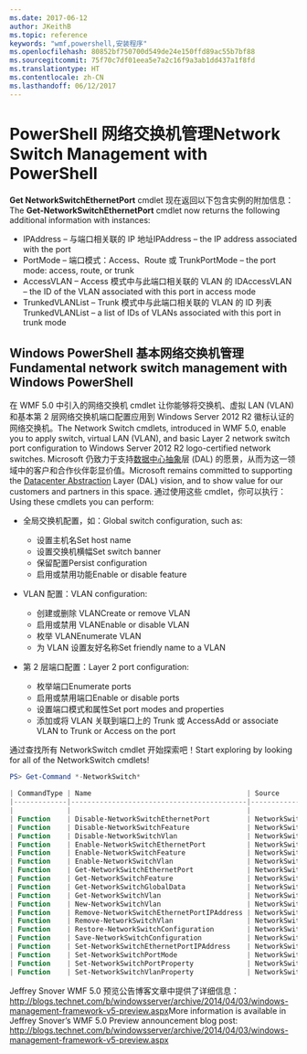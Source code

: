 ```yaml
---
ms.date: 2017-06-12
author: JKeithB
ms.topic: reference
keywords: "wmf,powershell,安装程序"
ms.openlocfilehash: 80852bf750700d549de24e150ffd89ac55b7bf88
ms.sourcegitcommit: 75f70c7df01eea5e7a2c16f9a3ab1dd437a1f8fd
ms.translationtype: HT
ms.contentlocale: zh-CN
ms.lasthandoff: 06/12/2017
---
```

# <a name="network-switch-management-with-powershell"></a><span data-ttu-id="6d952-102">PowerShell 网络交换机管理</span><span class="sxs-lookup"><span data-stu-id="6d952-102">Network Switch Management with PowerShell</span></span>

<span data-ttu-id="6d952-103">**Get NetworkSwitchEthernetPort** cmdlet 现在返回以下包含实例的附加信息：</span><span class="sxs-lookup"><span data-stu-id="6d952-103">The **Get-NetworkSwitchEthernetPort** cmdlet now returns the following additional information with instances:</span></span>

- <span data-ttu-id="6d952-104">IPAddress – 与端口相关联的 IP 地址</span><span class="sxs-lookup"><span data-stu-id="6d952-104">IPAddress – the IP address associated with the port</span></span>
- <span data-ttu-id="6d952-105">PortMode – 端口模式：Access、Route 或 Trunk</span><span class="sxs-lookup"><span data-stu-id="6d952-105">PortMode – the port mode: access, route, or trunk</span></span>
- <span data-ttu-id="6d952-106">AccessVLAN – Access 模式中与此端口相关联的 VLAN 的 ID</span><span class="sxs-lookup"><span data-stu-id="6d952-106">AccessVLAN – the ID of the VLAN associated with this port in access mode</span></span>
- <span data-ttu-id="6d952-107">TrunkedVLANList – Trunk 模式中与此端口相关联的 VLAN 的 ID 列表</span><span class="sxs-lookup"><span data-stu-id="6d952-107">TrunkedVLANList – a list of IDs of VLANs associated with this port in trunk mode</span></span>

## <a name="fundamental-network-switch-management-with-windows-powershell"></a><span data-ttu-id="6d952-108">Windows PowerShell 基本网络交换机管理</span><span class="sxs-lookup"><span data-stu-id="6d952-108">Fundamental network switch management with Windows PowerShell</span></span>

<span data-ttu-id="6d952-109">在 WMF 5.0 中引入的网络交换机 cmdlet 让你能够将交换机、虚拟 LAN (VLAN) 和基本第 2 层网络交换机端口配置应用到 Windows Server 2012 R2 徽标认证的网络交换机。</span><span class="sxs-lookup"><span data-stu-id="6d952-109">The Network Switch cmdlets, introduced in WMF 5.0, enable you to apply switch, virtual LAN (VLAN), and basic Layer 2 network switch port configuration to Windows Server 2012 R2 logo-certified network switches.</span></span> <span data-ttu-id="6d952-110">Microsoft 仍致力于支持[数据中心抽象](http://technet.microsoft.com/en-us/cloud/dal.aspx)层 (DAL) 的愿景，从而为这一领域中的客户和合作伙伴彰显价值。</span><span class="sxs-lookup"><span data-stu-id="6d952-110">Microsoft remains committed to supporting the [Datacenter Abstraction](http://technet.microsoft.com/en-us/cloud/dal.aspx) Layer (DAL) vision, and to show value for our customers and partners in this space.</span></span> <span data-ttu-id="6d952-111">通过使用这些 cmdlet，你可以执行：</span><span class="sxs-lookup"><span data-stu-id="6d952-111">Using these cmdlets you can perform:</span></span>

- <span data-ttu-id="6d952-112">全局交换机配置，如：</span><span class="sxs-lookup"><span data-stu-id="6d952-112">Global switch configuration, such as:</span></span>
    - <span data-ttu-id="6d952-113">设置主机名</span><span class="sxs-lookup"><span data-stu-id="6d952-113">Set host name</span></span>
    - <span data-ttu-id="6d952-114">设置交换机横幅</span><span class="sxs-lookup"><span data-stu-id="6d952-114">Set switch banner</span></span>
    - <span data-ttu-id="6d952-115">保留配置</span><span class="sxs-lookup"><span data-stu-id="6d952-115">Persist configuration</span></span>
    - <span data-ttu-id="6d952-116">启用或禁用功能</span><span class="sxs-lookup"><span data-stu-id="6d952-116">Enable or disable feature</span></span>

- <span data-ttu-id="6d952-117">VLAN 配置：</span><span class="sxs-lookup"><span data-stu-id="6d952-117">VLAN configuration:</span></span>
    - <span data-ttu-id="6d952-118">创建或删除 VLAN</span><span class="sxs-lookup"><span data-stu-id="6d952-118">Create or remove VLAN</span></span>
    - <span data-ttu-id="6d952-119">启用或禁用 VLAN</span><span class="sxs-lookup"><span data-stu-id="6d952-119">Enable or disable VLAN</span></span>
    - <span data-ttu-id="6d952-120">枚举 VLAN</span><span class="sxs-lookup"><span data-stu-id="6d952-120">Enumerate VLAN</span></span>
    - <span data-ttu-id="6d952-121">为 VLAN 设置友好名称</span><span class="sxs-lookup"><span data-stu-id="6d952-121">Set friendly name to a VLAN</span></span>

- <span data-ttu-id="6d952-122">第 2 层端口配置：</span><span class="sxs-lookup"><span data-stu-id="6d952-122">Layer 2 port configuration:</span></span>
    - <span data-ttu-id="6d952-123">枚举端口</span><span class="sxs-lookup"><span data-stu-id="6d952-123">Enumerate ports</span></span>
    - <span data-ttu-id="6d952-124">启用或禁用端口</span><span class="sxs-lookup"><span data-stu-id="6d952-124">Enable or disable ports</span></span>
    - <span data-ttu-id="6d952-125">设置端口模式和属性</span><span class="sxs-lookup"><span data-stu-id="6d952-125">Set port modes and properties</span></span>
    - <span data-ttu-id="6d952-126">添加或将 VLAN 关联到端口上的 Trunk 或 Access</span><span class="sxs-lookup"><span data-stu-id="6d952-126">Add or associate VLAN to Trunk or Access on the port</span></span>

<span data-ttu-id="6d952-127">通过查找所有 NetworkSwitch cmdlet 开始探索吧！</span><span class="sxs-lookup"><span data-stu-id="6d952-127">Start exploring by looking for all of the NetworkSwitch cmdlets!</span></span>

```powershell
PS> Get-Command *-NetworkSwitch*

| CommandType | Name                                      | Source        |
|-------------|-------------------------------------------|---------------|
|             |                                           |               |
| Function    | Disable-NetworkSwitchEthernetPort         | NetworkSwitch |
| Function    | Disable-NetworkSwitchFeature              | NetworkSwitch |
| Function    | Disable-NetworkSwitchVlan                 | NetworkSwitch |
| Function    | Enable-NetworkSwitchEthernetPort          | NetworkSwitch |
| Function    | Enable-NetworkSwitchFeature               | NetworkSwitch |
| Function    | Enable-NetworkSwitchVlan                  | NetworkSwitch |
| Function    | Get-NetworkSwitchEthernetPort             | NetworkSwitch |
| Function    | Get-NetworkSwitchFeature                  | NetworkSwitch |
| Function    | Get-NetworkSwitchGlobalData               | NetworkSwitch |
| Function    | Get-NetworkSwitchVlan                     | NetworkSwitch |
| Function    | New-NetworkSwitchVlan                     | NetworkSwitch |
| Function    | Remove-NetworkSwitchEthernetPortIPAddress | NetworkSwitch |
| Function    | Remove-NetworkSwitchVlan                  | NetworkSwitch |
| Function    | Restore-NetworkSwitchConfiguration        | NetworkSwitch |
| Function    | Save-NetworkSwitchConfiguration           | NetworkSwitch |
| Function    | Set-NetworkSwitchEthernetPortIPAddress    | NetworkSwitch |
| Function    | Set-NetworkSwitchPortMode                 | NetworkSwitch |
| Function    | Set-NetworkSwitchPortProperty             | NetworkSwitch |
| Function    | Set-NetworkSwitchVlanProperty             | NetworkSwitch |
```

<span data-ttu-id="6d952-128">Jeffrey Snover WMF 5.0 预览公告博客文章中提供了详细信息：<http://blogs.technet.com/b/windowsserver/archive/2014/04/03/windows-management-framework-v5-preview.aspx></span><span class="sxs-lookup"><span data-stu-id="6d952-128">More information is available in Jeffrey Snover’s WMF 5.0 Preview announcement blog post: <http://blogs.technet.com/b/windowsserver/archive/2014/04/03/windows-management-framework-v5-preview.aspx></span></span>

